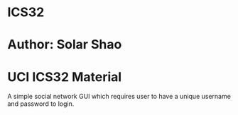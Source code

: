# ICS32
# Author: Solar Shao
# UCI ICS32 Material
A simple social network GUI which requires user to have a unique username and password to login. 

